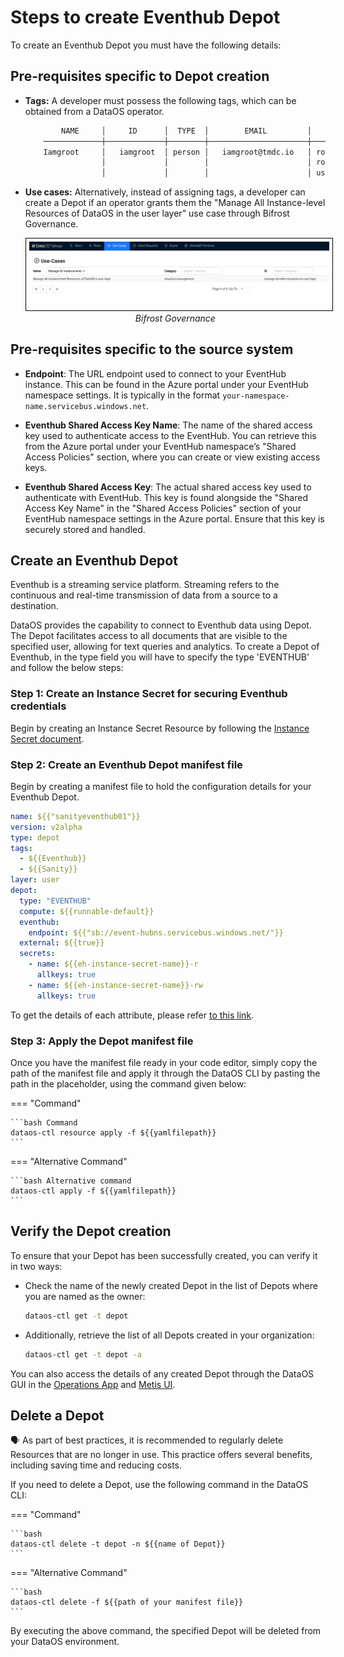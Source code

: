 # Steps to create Eventhub Depot

To create an Eventhub Depot you must have the following details:

## Pre-requisites specific to Depot creation

- **Tags:** A developer must possess the following tags, which can be obtained from a DataOS operator.

    ```bash
            NAME     │     ID      │  TYPE  │        EMAIL         │              TAGS               
        ─────────────┼─────────────┼────────┼──────────────────────┼─────────────────────────────────
        Iamgroot     │   iamgroot  │ person │   iamgroot@tmdc.io   │ roles:id:data-dev,                            
                     │             │        │                      │ roles:id:user,                  
                     │             │        │                      │ users:id:iamgroot  
    ```

- **Use cases:** Alternatively, instead of assigning tags, a developer can create a Depot if an operator grants them the "Manage All Instance-level Resources of DataOS in the user layer" use case through Bifrost Governance.

    <center>
    <img src="/resources/depot/usecase2.png" alt="Bifrost Governance" style="width:60rem; border: 1px solid black; padding: 5px;" />
    <figcaption><i>Bifrost Governance</i></figcaption>
    </center>

## Pre-requisites specific to the source system

- **Endpoint**: The URL endpoint used to connect to your EventHub instance. This can be found in the Azure portal under your EventHub namespace settings. It is typically in the format `your-namespace-name.servicebus.windows.net`.

- **Eventhub Shared Access Key Name**: The name of the shared access key used to authenticate access to the EventHub. You can retrieve this from the Azure portal under your EventHub namespace’s "Shared Access Policies" section, where you can create or view existing access keys.

- **Eventhub Shared Access Key**: The actual shared access key used to authenticate with EventHub. This key is found alongside the "Shared Access Key Name" in the "Shared Access Policies" section of your EventHub namespace settings in the Azure portal. Ensure that this key is securely stored and handled.

## Create an Eventhub Depot

Eventhub is a streaming service platform. Streaming refers to the continuous and real-time transmission of data from a source to a destination. 

DataOS provides the capability to connect to Eventhub data using Depot. The Depot facilitates access to all documents that are visible to the specified user, allowing for text queries and analytics. To create a Depot of Eventhub, in the type field you will have to specify the type 'EVENTHUB' and follow the below steps:

### **Step 1: Create an Instance Secret for securing Eventhub credentials**

Begin by creating an Instance Secret Resource by following the [Instance Secret document](/resources/instance_secret/data_sources/eventhub/).

### **Step 2: Create an Eventhub Depot manifest file**

Begin by creating a manifest file to hold the configuration details for your Eventhub Depot.


```yaml 
name: ${{"sanityeventhub01"}}
version: v2alpha
type: depot
tags:
  - ${{Eventhub}}
  - ${{Sanity}}
layer: user
depot:
  type: "EVENTHUB"
  compute: ${{runnable-default}}
  eventhub:
    endpoint: ${{"sb://event-hubns.servicebus.windows.net/"}}
  external: ${{true}}
  secrets:
    - name: ${{eh-instance-secret-name}}-r
      allkeys: true
    - name: ${{eh-instance-secret-name}}-rw
      allkeys: true
```
To get the details of each attribute, please refer [to this link](/resources/depot/configurations).


### **Step 3: Apply the Depot manifest file**

Once you have the manifest file ready in your code editor, simply copy the path of the manifest file and apply it through the DataOS CLI by pasting the path in the placeholder, using the command given below:

=== "Command"

    ```bash Command
    dataos-ctl resource apply -f ${{yamlfilepath}}
    ```

=== "Alternative Command"

    ```bash Alternative command
    dataos-ctl apply -f ${{yamlfilepath}}
    ```


## Verify the Depot creation

To ensure that your Depot has been successfully created, you can verify it in two ways:

- Check the name of the newly created Depot in the list of Depots where you are named as the owner:

    ```bash
    dataos-ctl get -t depot
    ```

- Additionally, retrieve the list of all Depots created in your organization:

    ```bash
    dataos-ctl get -t depot -a
    ```

You can also access the details of any created Depot through the DataOS GUI in the [Operations App](https://dataos.info/interfaces/operations/) and [Metis UI](https://dataos.info/interfaces/metis/).

## Delete a Depot

<aside class="callout">
🗣️ As part of best practices, it is recommended to regularly delete Resources that are no longer in use. This practice offers several benefits, including saving time and reducing costs.
</aside>

If you need to delete a Depot, use the following command in the DataOS CLI:

=== "Command"

    ```bash 
    dataos-ctl delete -t depot -n ${{name of Depot}}
    ```
=== "Alternative Command"

    ```bash 
    dataos-ctl delete -f ${{path of your manifest file}}
    ```


By executing the above command, the specified Depot will be deleted from your DataOS environment.